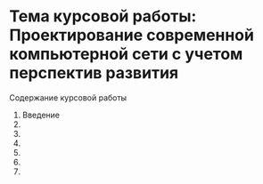 # Тема курсовой работы: Проектирование современной компьютерной сети с учетом перспектив развития
Содержание курсовой работы
1. Введение
2.
3.
4.
5.
6.
7.
